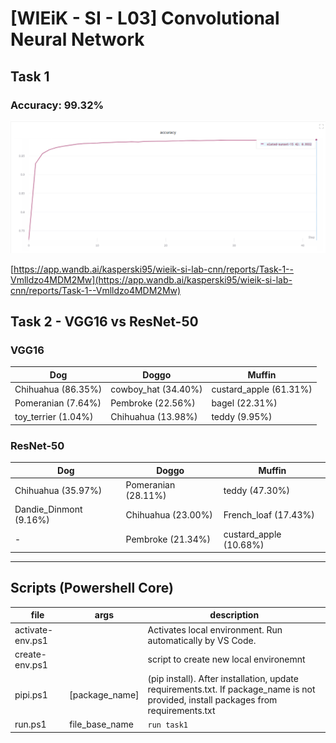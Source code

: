# [WIEiK - SI - L03] Convolutional Neural Network

## Task 1

### Accuracy: **99.32%**

![accuracy](readme/accuracy.png)

[https://app.wandb.ai/kasperski95/wieik-si-lab-cnn/reports/Task-1--Vmlldzo4MDM2Mw](https://app.wandb.ai/kasperski95/wieik-si-lab-cnn/reports/Task-1--Vmlldzo4MDM2Mw)

## Task 2 - VGG16 vs ResNet-50

### VGG16

| Dog                 | Doggo               | Muffin                 |
| ------------------- | ------------------- | ---------------------- |
| Chihuahua (86.35%)  | cowboy_hat (34.40%) | custard_apple (61.31%) |
| Pomeranian (7.64%)  | Pembroke (22.56%)   | bagel (22.31%)         |
| toy_terrier (1.04%) | Chihuahua (13.98%)  | teddy (9.95%)          |

### ResNet-50

| Dog                    | Doggo               | Muffin                 |
| ---------------------- | ------------------- | ---------------------- |
| Chihuahua (35.97%)     | Pomeranian (28.11%) | teddy (47.30%)         |
| Dandie_Dinmont (9.16%) | Chihuahua (23.00%)  | French_loaf (17.43%)   |
| -                      | Pembroke (21.34%)   | custard_apple (10.68%) |

---

## Scripts (Powershell Core)

| file             | args           | description                                                                                                                         |
| ---------------- | -------------- | ----------------------------------------------------------------------------------------------------------------------------------- |
| activate-env.ps1 |                | Activates local environment. Run automatically by VS Code.                                                                          |
| create-env.ps1   |                | script to create new local environemnt                                                                                              |
| pipi.ps1         | [package_name] | (pip install). After installation, update requirements.txt. If package_name is not provided, install packages from requirements.txt |
| run.ps1          | file_base_name | `run task1`                                                                                                                         |
